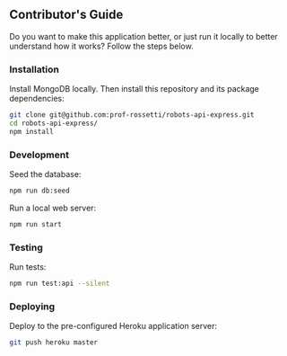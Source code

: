 ## Contributor's Guide

Do you want to make this application better, or just run it locally to better understand how it works? Follow the steps below.

### Installation

Install MongoDB locally. Then install this repository and its package dependencies:

```` sh
git clone git@github.com:prof-rossetti/robots-api-express.git
cd robots-api-express/
npm install
````

### Development

Seed the database:

```` sh
npm run db:seed
````

Run a local web server:

```` sh
npm run start
````

### Testing

Run tests:

```` sh
npm run test:api --silent
````

### Deploying

Deploy to the pre-configured Heroku application server:

```` sh
git push heroku master
````
